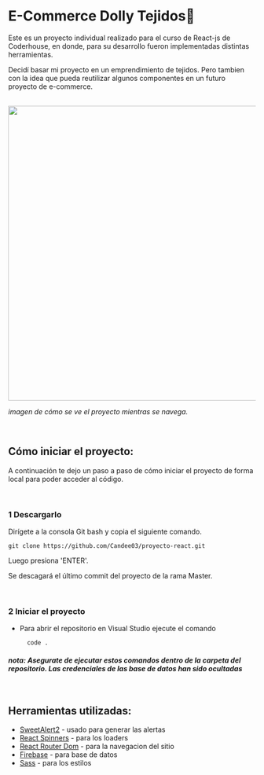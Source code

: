 # **E-Commerce Dolly Tejidos🐑**
Este es un proyecto individual realizado para el curso de React-js de Coderhouse, en donde, para su desarrollo fueron implementadas distintas herramientas.

Decidí basar mi proyecto en un emprendimiento de tejidos. Pero tambien con la idea que pueda reutilizar algunos componentes en un futuro proyecto de e-commerce.


<br>

<div>
  <a href="https://codesandbox.io">
    <img src="https://firebasestorage.googleapis.com/v0/b/dollytienda-b36ab.appspot.com/o/Sin%20t%C3%ADtulo%20-%20Google%20Chrome%2030_3_2023%2017_13_12.png?alt=media&token=a7047d29-f3ed-4cc5-af23-bd42ad57ae1c" width="600px">
  </a>
</div>

*imagen de cómo se ve el proyecto mientras se navega.*

<br>

## **Cómo iniciar el proyecto:**

A continuación te dejo un paso a paso de cómo iniciar el proyecto de forma local para poder acceder al código.

<br>

### **1 Descargarlo**
Dirígete a la consola Git bash y copia el siguiente comando. 

    git clone https://github.com/Candee03/proyecto-react.git

Luego presiona 'ENTER'.

Se descagará el último commit del proyecto de la rama Master.

<br>

### **2 Iniciar el proyecto**

- Para abrir el repositorio en Visual Studio ejecute el comando

        code .

#### *nota: Asegurate de ejecutar estos comandos dentro de la carpeta del repositorio. Las credenciales de las base de datos han sido ocultadas*

<br>

## Herramientas utilizadas:

  - [SweetAlert2](https://sweetalert2.github.io/) - usado para generar las alertas
  - [React Spinners](https://mhnpd.github.io/react-loader-spinner/) - para los loaders
  - [React Router Dom](https://reactrouter.com/en/main) - para la navegacion del sitio
  - [Firebase](https://firebase.google.com/?hl=es-419) - para base de datos
  - [Sass](https://sass-lang.com/) - para los estilos
